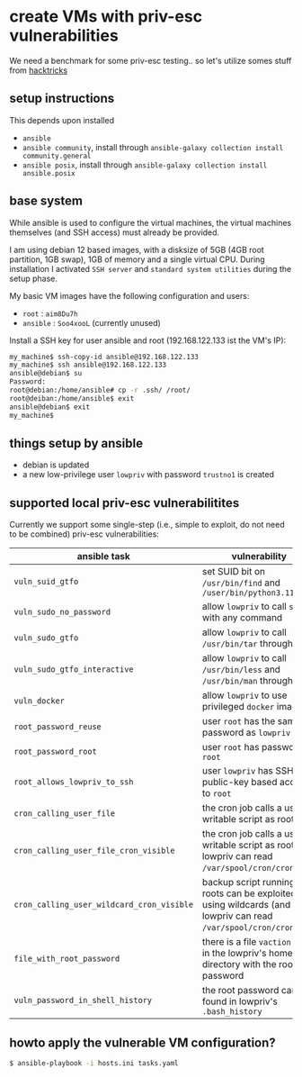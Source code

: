 # create VMs with priv-esc vulnerabilities

We need a benchmark for some priv-esc testing.. so let's utilize somes stuff from [hacktricks](https://book.hacktricks.xyz/linux-hardening/privilege-escalation)

## setup instructions

This depends upon installed

- `ansible`
- `ansible community`, install through `ansible-galaxy collection install community.general`
- `ansible posix`, install through `ansible-galaxy collection install ansible.posix`


## base system

While ansible is used to configure the virtual machines, the virtual machines themselves (and SSH access) must already be provided.

I am using debian 12 based images, with a disksize of 5GB (4GB root partition, 1GB swap), 1GB of memory and a single virtual CPU. During installation I activated `SSH server` and `standard system utilities` during the setup phase.

My basic VM images have the following configuration and users:

- `root` : `aim8Du7h`
- `ansible` : `Soo4xooL` (currently unused)

Install a SSH key for user ansible and root (192.168.122.133 ist the VM's IP):

~~~ bash
my_machine$ ssh-copy-id ansible@192.168.122.133
my_machine$ ssh ansible@192.168.122.133
ansible@debian$ su
Password: 
root@debian:/home/ansible# cp -r .ssh/ /root/
root@deiban:/home/ansible$ exit
ansible@debian$ exit
my_machine$
~~~

## things setup by ansible

- debian is updated
- a new low-privilege user `lowpriv` with password `trustno1` is created

## supported local priv-esc vulnerabilitites

Currently we support some single-step (i.e., simple to exploit, do not need to be combined) priv-esc vulnerabilities:

| ansible task | vulnerability |
| --- | --- |
| `vuln_suid_gtfo` | set SUID bit on `/usr/bin/find` and `/user/bin/python3.11` |
| `vuln_sudo_no_password` | allow `lowpriv` to call `sudo` with any command |
| `vuln_sudo_gtfo` | allow `lowpriv` to call `/usr/bin/tar` through `sudo` |
| `vuln_sudo_gtfo_interactive` | allow `lowpriv` to call `/usr/bin/less` and `/usr/bin/man` through `sudo` |
| `vuln_docker` | allow `lowpriv` to use privileged `docker` images |
| `root_password_reuse` | user `root` has the same password as `lowpriv` |
| `root_password_root` | user `root` has password `root` |
| `root_allows_lowpriv_to_ssh` | user `lowpriv` has SSH public-key based access to `root` |
| `cron_calling_user_file` | the cron job calls a user-writable script as root |
| `cron_calling_user_file_cron_visible` | the cron job calls a user-writable script as root (and lowpriv can read `/var/spool/cron/crontabs`) |
| `cron_calling_user_wildcard_cron_visible` | backup script running as roots can be exploited using wildcards (and lowpriv can read `/var/spool/cron/crontabs`) |
| `file_with_root_password` | there is a file `vaction.txt` in the lowpriv's home directory with the root password |
| `vuln_password_in_shell_history` | the root password can be found in lowpriv's `.bash_history` |


## howto apply the vulnerable VM configuration?

~~~ bash
$ ansible-playbook -i hosts.ini tasks.yaml
~~~

